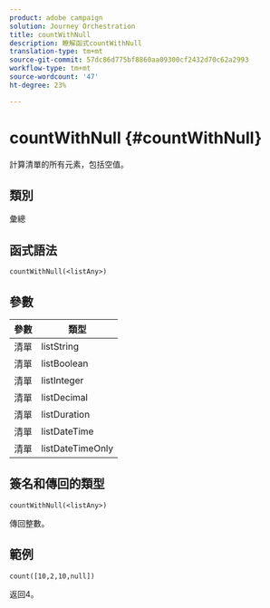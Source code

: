```yaml
---
product: adobe campaign
solution: Journey Orchestration
title: countWithNull
description: 瞭解函式countWithNull
translation-type: tm+mt
source-git-commit: 57dc86d775bf8860aa09300cf2432d70c62a2993
workflow-type: tm+mt
source-wordcount: '47'
ht-degree: 23%

---
```



# countWithNull {#countWithNull}

計算清單的所有元素，包括空值。

## 類別

彙總

## 函式語法

`countWithNull(<listAny>)`

## 參數

| 參數 | 類型 |
|-----------|------------------|
| 清單 | listString |
| 清單 | listBoolean |
| 清單 | listInteger |
| 清單 | listDecimal |
| 清單 | listDuration |
| 清單 | listDateTime |
| 清單 | listDateTimeOnly |

## 簽名和傳回的類型

`countWithNull(<listAny>)`

傳回整數。

## 範例

`count([10,2,10,null])`

返回4。
